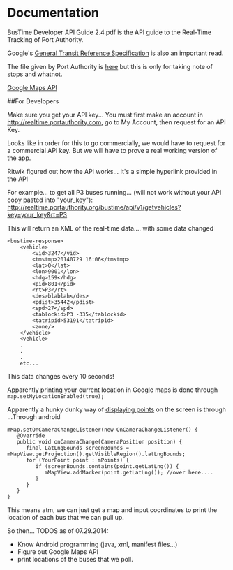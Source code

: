 Documentation
=============


BusTime Developer API Guide 2.4.pdf is the API guide to the Real-Time Tracking of Port Authority.

Google's [General Transit Reference Specification](https://developers.google.com/transit/gtfs/reference) is also an important read.

The file given by Port Authority is [here](http://www.portauthority.org/GeneralTransitFeed/) but this is only for taking note of stops and whatnot.

[Google Maps API](https://developers.google.com/maps/)

##For Developers

Make sure you get your API key... You must first make an account in http://realtime.portauthority.com,
go to My Account, then request for an API Key.

Looks like in order for this to go commercially, we would have to request
for a commercial API key. But we will have to prove a real working version
of the app.

Ritwik figured out how the API works... It's a simple hyperlink provided in the API

For example... to get all P3 buses running... (will not work without your API copy pasted into "your_key"):
http://realtime.portauthority.org/bustime/api/v1/getvehicles?key=your_key&rt=P3

This will return an XML of the real-time data.... with some data changed

```
<bustime-response>
	<vehicle>
		<vid>3247</vid>
		<tmstmp>20140729 16:06</tmstmp>
		<lat>0</lat>
		<lon>9001</lon>
		<hdg>159</hdg>
		<pid>801</pid>
		<rt>P3</rt>
		<des>blablah</des>
		<pdist>35442</pdist>
		<spd>27</spd>
		<tablockid>P3 -335</tablockid>
		<tatripid>53191</tatripid>
		<zone/>
	</vehicle>
	<vehicle>
	.
	.
	.
	etc...
```
This data changes every 10 seconds!

Apparently printing your current location in Google maps is done through
```map.setMyLocationEnabled(true);```

Apparently a hunky dunky way of [displaying points](http://stackoverflow.com/questions/14822567/display-many-points-with-google-maps-android-api-v2) on the screen is through
...Through android
```
mMap.setOnCameraChangeListener(new OnCameraChangeListener() {
   @Override
   public void onCameraChange(CameraPosition position) {
      final LatLngBounds screenBounds = mMapView.getProjection().getVisibleRegion().latLngBounds;
      for (YourPoint point : mPoints) {
         if (screenBounds.contains(point.getLatLng()) {
            mMapView.addMarker(point.getLatLng()); //over here....
         }
      } 
   }
}
```
This means atm, we can just get a map and input coordinates to print the location of each bus that we can pull up.

So then... TODOS as of 07.29.2014:
- Know Android programming (java, xml, manifest files...)
- Figure out Google Maps API
- print locations of the buses that we poll.
